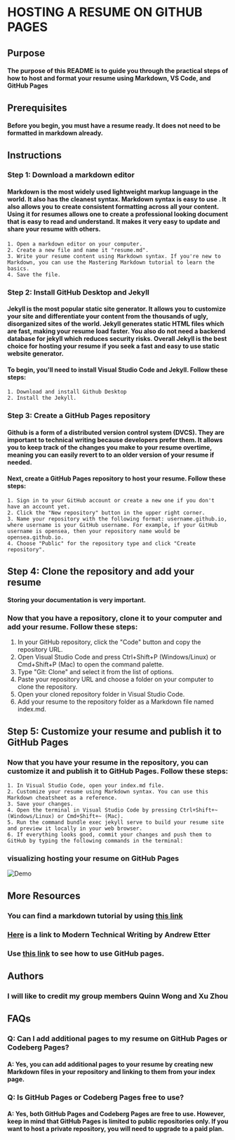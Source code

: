 # HOSTING A RESUME ON GITHUB PAGES

## Purpose
#### The purpose of this README is to guide you through the practical steps of how to host and format your resume using Markdown, VS Code, and GitHub Pages ####

## Prerequisites
#### Before you begin, you must have a resume ready. It does not need to be formatted in markdown already. ####

## Instructions


### Step 1: Download a markdown editor
#### Markdown is the most widely used lightweight markup language in the world. It also has the cleanest syntax. Markdown syntax is easy to use . It also allows you to create consistent formatting across all your content. Using it for resumes allows one to create a professional looking document that is easy to read and understand. It makes it very easy to update and share your resume with others. ###
    1. Open a markdown editor on your computer.
    2. Create a new file and name it "resume.md".
    3. Write your resume content using Markdown syntax. If you're new to Markdown, you can use the Mastering Markdown tutorial to learn the basics.
    4. Save the file.



### Step 2: Install GitHub Desktop and Jekyll ###
#### Jekyll is the most popular static site generator. It allows you to customize your site and differentiate your content from the thousands of ugly, disorganized sites of the world. Jekyll generates static HTML files which are fast, making your resume load faster. You also do not need a backend database for jekyll which reduces security risks. Overall Jekyll is the best choice for hosting your resume if you seek a fast and easy to use static website generator. ####
#### To begin, you'll need to install Visual Studio Code and Jekyll. Follow these steps: ####

    1. Download and install Github Desktop
    2. Install the Jekyll.


### Step 3: Create a GitHub Pages repository ###
#### Github is a form of a distributed version control system (DVCS). They are important to technical writing because developers prefer them. It allows you to keep track of the changes you make to your resume overtime, meaning you can easily revert to to an older version of your resume if needed. ####
#### Next, create a GitHub Pages repository to host your resume. Follow these steps: ####
    1. Sign in to your GitHub account or create a new one if you don't have an account yet.
    2. Click the "New repository" button in the upper right corner.
    3. Name your repository with the following format: username.github.io, where username is your GitHub username. For example, if your GitHub username is opensea, then your repository name would be opensea.github.io.
    4. Choose "Public" for the repository type and click "Create repository".



## Step 4: Clone the repository and add your resume ##
#### Storing your documentation is very important. ### 
### Now that you have a repository, clone it to your computer and add your resume. Follow these steps: ###

1.	In your GitHub repository, click the "Code" button and copy the repository URL.
2.	Open Visual Studio Code and press Ctrl+Shift+P (Windows/Linux) or Cmd+Shift+P (Mac) to open the command palette.
3.	Type "Git: Clone" and select it from the list of options.
4.	Paste your repository URL and choose a folder on your computer to clone the repository.
5.	Open your cloned repository folder in Visual Studio Code.
6.	Add your resume to the repository folder as a Markdown file named index.md.



## Step 5: Customize your resume and publish it to GitHub Pages ##
### Now that you have your resume in the repository, you can customize it and publish it to GitHub Pages. Follow these steps: ###

    1. In Visual Studio Code, open your index.md file.
    2. Customize your resume using Markdown syntax. You can use this Markdown cheatsheet as a reference.
    3. Save your changes.
    4. Open the terminal in Visual Studio Code by pressing Ctrl+Shift+~ (Windows/Linux) or Cmd+Shift+~ (Mac).
    5. Run the command bundle exec jekyll serve to build your resume site and preview it locally in your web browser.
    6. If everything looks good, commit your changes and push them to GitHub by typing the following commands in the terminal:

### visualizing hosting your resume on GitHub Pages ###

![Demo](demo.gif)


## More Resources

### You can find a markdown tutorial by using [this link](https://www.markdowntutorial.com/) ###

### [Here](https://www.amazon.ca/Modern-Technical-Writing-Introduction-Documentation-ebook/dp/B01A2QL9SS) is a link to Modern Technical Writing by Andrew Etter ###

### Use [this link](https://pages.github.com/) to see how to use GitHub pages. ###

## Authors 
### I will like to credit my group members Quinn Wong and Xu Zhou ### 
 


## FAQs
### Q: Can I add additional pages to my resume on GitHub Pages or Codeberg Pages? ###
#### A: Yes, you can add additional pages to your resume by creating new Markdown files in your repository and linking to them from your index page. ####

### Q: Is GitHub Pages or Codeberg Pages free to use? ###
#### A: Yes, both GitHub Pages and Codeberg Pages are free to use. However, keep in mind that GitHub Pages is limited to public repositories only. If you want to host a private repository, you will need to upgrade to a paid plan. ####



